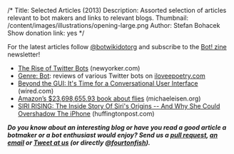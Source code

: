 /*
Title: Selected Articles (2013)
Description: Assorted selection of articles relevant to bot makers and links to relevant blogs.
Thumbnail: /content/images/illustrations/opening-large.png
Author: Stefan Bohacek
Show donation link: yes
*/


For the latest articles follow [@botwikidotorg](https://twitter.com/botwikidotorg) and subscribe to the [Bot! zine](http://botzine.org/) newsletter!

- [The Rise of Twitter Bots](http://www.newyorker.com/tech/elements/the-rise-of-twitter-bots) (newyorker.com)
- [Genre: Bot](http://iloveepoetry.com/?p=5427): reviews of various Twitter bots on [iloveepoetry.com](http://iloveepoetry.com/?p=5427)
- [Beyond the GUI: It's Time for a Conversational User Interface](http://www.wired.com/2013/03/conversational-user-interface/) (wired.com)
- [Amazon’s $23,698,655.93 book about flies](http://www.michaeleisen.org/blog/?p=358) (michaeleisen.org)
- [SIRI RISING: The Inside Story Of Siri's Origins -- And Why She Could Overshadow The iPhone](http://www.huffingtonpost.com/2013/01/22/siri-do-engine-apple-iphone_n_2499165.html) (huffingtonpost.com)

***Do you know about an interesting blog or have you read a good article a botmaker or a bot enthusiast would enjoy? Send us a [pull request](https://github.com/botwiki/botwiki.org), [an email](mailto:stefan@botwiki.org) or [Tweet at us](https://twitter.com/botwikidotorg) (or directly [@fourtonfish](https://twitter.com/fourtonfish)).***

